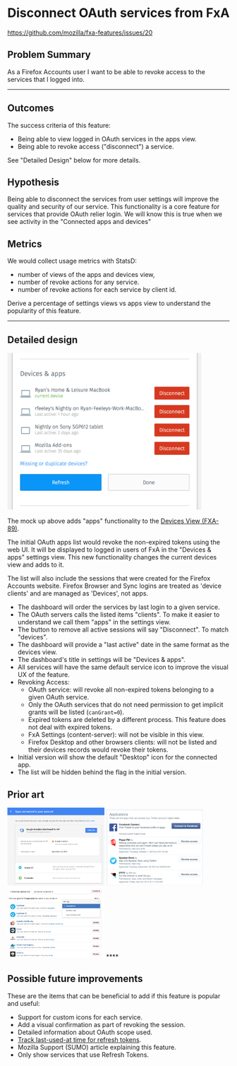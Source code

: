 Disconnect OAuth services from FxA
======================

https://github.com/mozilla/fxa-features/issues/20

## Problem Summary

As a Firefox Accounts user I want to be able to revoke access to the
services that I logged into.  

****

## Outcomes

The success criteria of this feature:
* Being able to view logged in OAuth services in the apps view.
* Being able to revoke access ("disconnect") a service.

See "Detailed Design" below for more details.

## Hypothesis

Being able to disconnect the services from user settings
will improve the quality and security of our service.
This functionality is a core feature for services that provide OAuth relier login.
We will know this is true when we see activity in the "Connected apps and devices"

## Metrics

We would collect usage metrics with StatsD:
* number of views of the apps and devices view,
* number of revoke actions for any service.
* number of revoke actions for each service by client id.

Derive a percentage of settings views vs apps view to understand
the popularity of this feature.

****

## Detailed design

<img src='pr_moz_mock.png' width='440' />

The mock up above adds "apps" functionality to the
[Devices View (FXA-89)](https://github.com/mozilla/fxa/pull/181/files).

The initial OAuth apps list would
revoke the non-expired tokens using the web UI.
It will be displayed to logged in users of FxA
in the "Devices & apps" settings view.
This new functionality changes the current devices view and adds to it.

The list will also include the sessions that were created
for the Firefox Accounts website. Firefox Browser and Sync logins
are treated as 'device clients' and are managed as 'Devices', not apps.

* The dashboard will order the services by last login to a given service.
* The OAuth servers calls the listed items "clients". To make it easier to understand
we call them "apps" in the settings view.
* The button to remove all active sessions will say "Disconnect". To match "devices".
* The dashboard will provide a "last active" date in the same format as the devices view.
* The dashboard's title in settings will be "Devices & apps".
* All services will have the same default service icon to improve the visual UX of the feature.
* Revoking Access:
  * OAuth service: will revoke all non-expired tokens belonging to a given OAuth service.
  * Only the OAuth services that do not need permission to get implicit grants will be listed (`canGrant=0`).
  * Expired tokens are deleted by a different process. This feature does not deal with expired tokens.
  * FxA Settings (content-server): will not be visible in this view.
  * Firefox Desktop and other browsers clients: will not be listed and their devices records would revoke their tokens.
* Initial version will show the default "Desktop" icon for the connected app.
* The list will be hidden behind the flag in the initial version.

## Prior art

<img src="pr_goog.png" width="220px" alt="Google" />
<img src="pr_twitter.png" width="220px" alt="Twitter" />
<img src="pr_github.jpg" width="220px" alt="GitHub" />
****

## Possible future improvements

These are the items that can be beneficial to add if this feature is popular and useful:

* Support for custom icons for each service.
* Add a visual confirmation as part of revoking the session.
* Detailed information about OAuth scope used.
* [Track last-used-at time for refresh tokens](https://github.com/mozilla/fxa-oauth-server/issues/275).
* Mozilla Support (SUMO) article explaining this feature.
* Only show services that use Refresh Tokens.

